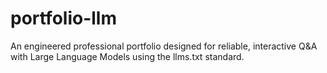 # portfolio-llm
An engineered professional portfolio designed for reliable, interactive Q&amp;A with Large Language Models using the llms.txt standard.
